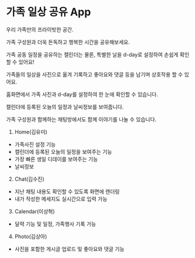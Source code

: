 # 가족 일상 공유 App
  우리 가족만의 프라이빗한 공간.

  가족 구성원과 더욱 돈독하고 행복한 시간을 공유해보세요. 

  가족 공동 일정을 공유하는 캘린더는 물론, 특별한 날을 d-day로 설정하여 손쉽게 확인할 수 있어요!

  가족들의 일상을 사진으로 옮겨 기록하고 좋아요와 댓글 등을 남기며 상호작용 할 수 있어요. 
  
  홈화면에서 가족 사진과 d-day를 설정하여 한 눈에 확인할 수 있습니다. 

  캘린더에 등록된 오늘의 일정과 날씨정보를 보여줍니다.

  가족 구성원과 함께하는 채팅방에서도 함께 이야기를 나눌 수 있습니다. 

1. Home(김유미)
  - 가족사진 설정 기능
  - 캘린더에 등록된 오늘의 일정을 보여주는 기능
  - 가장 빠른 생일 디데이를 보여주는 기능
  - 날씨정보

2. Chat(김수진)
  - 지난 채팅 내용도 확인할 수 있도록 화면에 렌더링
  - 내가 작성한 메세지도 실시간으로 입력 가능

3. Calendar(이상혁)
  - 달력 기능 및 일정, 가족행사 기록 가능

4. Photo(김상아)
  - 사진을 포함한 게시글 업로드 및 좋아요와 댓글 기능



  
